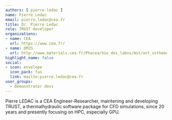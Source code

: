 ```yaml
---
authors: [ pierre-ledac ]
name: Pierre Ledac
email: pierre.ledac@cea.fr
title: Dr. Pierre Ledac
role: TRUST developer
organizations:
- name: CEA
  url: https://www.cea.fr/
- name: DM2S
  url: http://www.materials.cea.fr/Phocea/Vie_des_labos/Ast/ast_sstheme.php?id_ast=77
highlight_name: false
social:
- icon: envelope
  icon_pack: fas
  link: mailto:pierre.ledac@cea.fr
user_groups:
  - Demonstrator devs
---
```


Pierre LEDAC is a CEA Engineer-Researcher, maintening and developing TRUST, a thermalhydraulic software package for CFD simulations, since 20 years and presently focusing on HPC, especially GPU.
